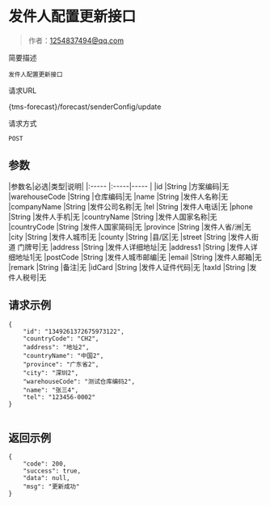 # 发件人配置更新接口

> 作者：1254837494@qq.com

简要描述

    发件人配置更新接口

请求URL

   {tms-forecast}/forecast/senderConfig/update

请求方式

    POST

## 参数

|参数名|必选|类型|说明|
|:-----  |:-----|-----                  |
|id |String   |方案编码|无
|warehouseCode |String   |仓库编码|无
|name |String   |发件人名称|无
|companyName |String   |发件公司名称|无
|tel |String   |发件人电话|无
|phone |String   |发件人手机|无
|countryName |String   |发件人国家名称|无
|countryCode |String   |发件人国家简码|无
|province |String   |发件人省/洲|无
|city |String   |发件人城市|无
|county |String   |县/区|无
|street |String   |发件人街道 门牌号|无
|address |String   |发件人详细地址|无
|address1 |String   |发件人详细地址1|无
|postCode |String   |发件人城市邮编|无
|email |String   |发件人邮箱|无
|remark |String   |备注|无
|idCard |String   |发件人证件代码|无
|taxId |String   |发件人税号|无


## 请求示例 

``` 
{
    "id": "1349261372675973122",
    "countryCode": "CH2",
    "address": "地址2",
    "countryName": "中国2",
    "province": "广东省2",
    "city": "深圳2",
    "warehouseCode": "测试仓库编码2",
    "name": "张三4",
    "tel": "123456-0002"
}
 
```

## 返回示例 

``` 
{
    "code": 200,
    "success": true,
    "data": null,
    "msg": "更新成功"
}
```